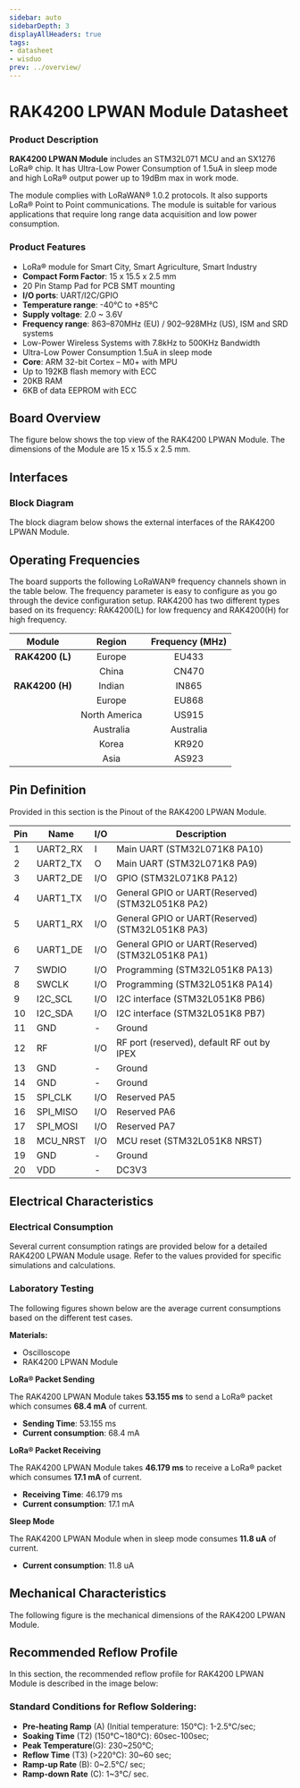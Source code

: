 ```yaml
---
sidebar: auto
sidebarDepth: 3
displayAllHeaders: true
tags:
- datasheet
- wisduo
prev: ../overview/
---
```

# RAK4200 LPWAN Module Datasheet

<rk-img
  src="/assets/images/wisduo/rak4200-module/datasheet/overview.png"
  width="50%"
  figure-number="1"
  caption="RAK4200 Module"
/>

### Product Description

**RAK4200 LPWAN Module** includes an STM32L071 MCU and an SX1276 LoRa® chip. It has Ultra-Low Power Consumption of 1.5uA in sleep mode and high LoRa® output power up to 19dBm max in work mode.

The module complies with LoRaWAN® 1.0.2 protocols. It also supports LoRa® Point to Point communications. The module is suitable for various applications that require long range data acquisition and low power consumption.

### Product Features

* LoRa® module for Smart City, Smart Agriculture, Smart Industry
* **Compact Form Factor**: 15 x 15.5 x 2.5 mm
* 20 Pin Stamp Pad for PCB SMT mounting
* **I/O ports**: UART/I2C/GPIO
* **Temperature range**: -40°C to +85°C
* **Supply voltage**: 2.0 ~ 3.6V
* **Frequency range**: 863–870MHz (EU) / 902–928MHz (US), ISM and SRD systems
* Low-Power Wireless Systems with 7.8kHz to 500KHz Bandwidth
* Ultra-Low Power Consumption 1.5uA in sleep mode
* **Core**: ARM 32-bit Cortex – M0+ with MPU
* Up to 192KB flash memory with ECC
* 20KB RAM
* 6KB of data EEPROM with ECC

## Board Overview

The figure below shows the top view of the RAK4200 LPWAN Module. The dimensions of the Module are 15 x 15.5 x 2.5 mm.

<rk-img
  src="/assets/images/wisduo/rak4200-module/datasheet/back_view.png"
  width="75%"
  figure-number="2"
  caption="RAK4200 LPWAN Module Front and Back View"
/>

## Interfaces

### Block Diagram

The block diagram below shows the external interfaces of the RAK4200 LPWAN Module.

<rk-img
  src="/assets/images/wisduo/rak4200-module/datasheet/block-diagram.png"
  width="100%"
  figure-number="3"
  caption="RAK4200 Block Diagram"
/>

## Operating Frequencies

The board supports the following LoRaWAN® frequency channels shown in the table below. The frequency parameter is easy to configure as you go through the device configuration setup. RAK4200 has two different types based on its frequency: RAK4200(L) for low frequency and RAK4200(H) for high frequency.

|     **Module**      |  **Region**   | **Frequency (MHz)** |
| :-----------------: | :-----------: | :-----------------: |
| **RAK4200** **(L)** |    Europe     |        EU433        |
|                     |     China     |        CN470        |
| **RAK4200** **(H)** |    Indian     |        IN865        |
|                     |    Europe     |        EU868        |
|                     | North America |        US915        |
|                     |   Australia   |      Australia      |
|                     |     Korea     |        KR920        |
|                     |     Asia      |        AS923        |


## Pin Definition

Provided in this section is the Pinout of the RAK4200 LPWAN Module.

<rk-img
  src="/assets/images/wisduo/rak4200-module/datasheet/pinout-for-rak4200.png"
  width="75%"
  figure-number="4"
  caption="Pinout for RAK4200"
/>


| Pin | Name     | I/O | Description                                      |
| --- | -------- | --- | ------------------------------------------------ |
| 1   | UART2_RX | I   | Main UART (STM32L071K8 PA10)                     |
| 2   | UART2_TX | O   | Main UART (STM32L071K8 PA9)                      |
| 3   | UART2_DE | I/O | GPIO (STM32L071K8 PA12)                          |
| 4   | UART1_TX | I/O | General GPIO or UART(Reserved) (STM32L051K8 PA2) |
| 5   | UART1_RX | I/O | General GPIO or UART(Reserved) (STM32L051K8 PA3) |
| 6   | UART1_DE | I/O | General GPIO or UART(Reserved) (STM32L051K8 PA1) |
| 7   | SWDIO    | I/O | Programming (STM32L051K8 PA13)                   |
| 8   | SWCLK    | I/O | Programming (STM32L051K8 PA14)                   |
| 9   | I2C_SCL  | I/O | I2C interface (STM32L051K8 PB6)                  |
| 10  | I2C_SDA  | I/O | I2C interface (STM32L051K8 PB7)                  |
| 11  | GND      | -   | Ground                                           |
| 12  | RF       | I/O | RF port (reserved), default RF out by IPEX       |
| 13  | GND      | -   | Ground                                           |
| 14  | GND      | -   | Ground                                           |
| 15  | SPI_CLK  | I/O | Reserved PA5                                     |
| 16  | SPI_MISO | I/O | Reserved PA6                                     |
| 17  | SPI_MOSI | I/O | Reserved PA7                                     |
| 18  | MCU_NRST | I/O | MCU reset (STM32L051K8 NRST)                     |
| 19  | GND      | -   | Ground                                           |
| 20  | VDD      | -   | DC3V3                                            |

## Electrical Characteristics

### Electrical Consumption

Several current consumption ratings are provided below for a detailed RAK4200 LPWAN Module usage. Refer to the values provided for specific simulations and calculations.

### Laboratory Testing

The following figures shown below are the average current consumptions based on the different test cases.

**Materials:**
   * Oscilloscope
   * RAK4200 LPWAN Module

**LoRa® Packet Sending**

The RAK4200 LPWAN Module takes **53.155 ms** to send a LoRa® packet which consumes **68.4 mA** of current.

   * **Sending Time**: 53.155 ms
   * **Current consumption**: 68.4 mA


<rk-img
  src="/assets/images/wisduo/rak4200-module/datasheet/oscilloscope-screen-capture-of-lora®-packet-sending.jpg"
  width="75%"
  figure-number="5"
  caption="Oscilloscope Screen Capture of LoRa® Packet Sending"
/>

**LoRa® Packet Receiving**

The RAK4200 LPWAN Module takes **46.179 ms** to receive a LoRa® packet which consumes **17.1 mA** of current.

   * **Receiving Time**: 46.179 ms
   * **Current consumption**: 17.1 mA

<rk-img
  src="/assets/images/wisduo/rak4200-module/datasheet/oscilloscope-screen-capture-of-lora®-packet-receiving.jpg"
  width="75%"
  figure-number="6"
  caption="Oscilloscope Screen Capture of LoRa® Packet Receiving"
/>

**Sleep Mode**

The RAK4200 LPWAN Module when in sleep mode consumes **11.8 uA** of current.

   * **Current consumption**: 11.8 uA

<rk-img
  src="/assets/images/wisduo/rak4200-module/datasheet/oscilloscope-screen-capture-of-rak4200-lpwan-module-in-sleep-mode.jpg"
  width="75%"
  figure-number="7"
  caption="Oscilloscope Screen Capture of RAK4200 LPWAN Module in sleep mode"
/>

## Mechanical Characteristics

The following figure is the mechanical dimensions of the RAK4200 LPWAN Module.

<rk-img
  src="/assets/images/wisduo/rak4200-module/datasheet/mechanical-dimensions.jpg"
  width="50%"
  figure-number="8"
  caption="Mechanical Dimensions"
/>

## Recommended Reflow Profile

In this section, the recommended reflow profile for RAK4200 LPWAN Module is described in the image below:


<rk-img
  src="/assets/images/wisduo/rak4200-module/datasheet/recommended-reflow-profile.jpg"
  width="75%"
  figure-number="9"
  caption="Recommended Reflow Profile"
/>

### Standard Conditions for Reflow Soldering:

* **Pre-heating Ramp** (A) (Initial temperature: 150℃): 1-2.5℃/sec;
* **Soaking Time** (T2) (150℃~180℃): 60sec-100sec;
* **Peak Temperature**(G): 230~250℃;
* **Reflow Time** (T3) (>220℃): 30~60 sec;
* **Ramp-up Rate** (B): 0~2.5℃/ sec;
* **Ramp-down Rate** (C): 1~3℃/ sec.